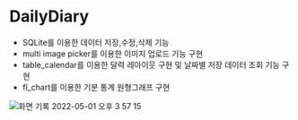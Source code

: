 # DailyDiary

- SQLite를 이용한 데이터 저장,수정,삭제 기능
- multi image picker를 이용한 이미지 업로드 기능 구현
- table_calendar를 이용한 달력 레아이웃 구현 및 날짜별 저장 데이터 조회 기능 구현
- fl_chart를 이용한 기분 통계 원형그래프 구현


![화면 기록 2022-05-01 오후 3 57 15](https://user-images.githubusercontent.com/103344454/166136153-77e59d8a-b853-4c10-9d3d-64d3f294ca8a.gif)
